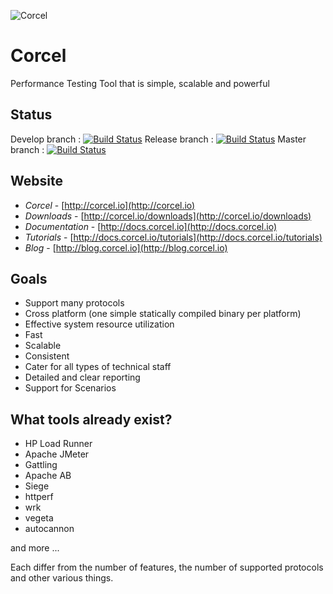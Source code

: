 ![Corcel](http://docs.corcel.io/images/corcel-logo.png)

# Corcel

Performance Testing Tool that is simple, scalable and powerful

## Status

Develop branch : [![Build Status](https://travis-ci.org/guzzlerio/corcel.svg?branch=develop)](https://travis-ci.org/guzzlerio/corcel)
Release branch : [![Build Status](https://travis-ci.org/guzzlerio/corcel.svg?branch=release)](https://travis-ci.org/guzzlerio/corcel)
Master branch   : [![Build Status](https://travis-ci.org/guzzlerio/corcel.svg?branch=master)](https://travis-ci.org/guzzlerio/corcel)

## Website

- *Corcel* - [http://corcel.io](http://corcel.io)
- *Downloads* - [http://corcel.io/downloads](http://corcel.io/downloads)
- *Documentation* - [http://docs.corcel.io](http://docs.corcel.io)
- *Tutorials* - [http://docs.corcel.io/tutorials](http://docs.corcel.io/tutorials)
- *Blog* - [http://blog.corcel.io](http://blog.corcel.io)

## Goals

 - Support many protocols
 - Cross platform (one simple statically compiled binary per platform)
 - Effective system resource utilization
 - Fast
 - Scalable
 - Consistent
 - Cater for all types of technical staff
 - Detailed and clear reporting
 - Support for Scenarios

## What tools already exist?

 - HP Load Runner
 - Apache JMeter
 - Gattling
 - Apache AB
 - Siege
 - httperf
 - wrk
 - vegeta
 - autocannon

and more ...

Each differ from the number of features, the number of supported protocols and other various things. 


